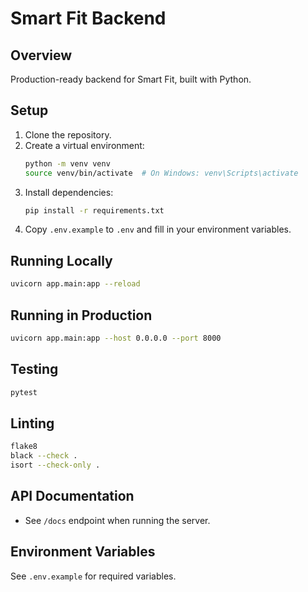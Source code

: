# Smart Fit Backend

## Overview
Production-ready backend for Smart Fit, built with Python.

## Setup
1. Clone the repository.
2. Create a virtual environment:
   ```bash
   python -m venv venv
   source venv/bin/activate  # On Windows: venv\Scripts\activate
   ```
3. Install dependencies:
   ```bash
   pip install -r requirements.txt
   ```
4. Copy `.env.example` to `.env` and fill in your environment variables.

## Running Locally
```bash
uvicorn app.main:app --reload
```

## Running in Production
```bash
uvicorn app.main:app --host 0.0.0.0 --port 8000
```

## Testing
```bash
pytest
```

## Linting
```bash
flake8
black --check .
isort --check-only .
```

## API Documentation
- See `/docs` endpoint when running the server.

## Environment Variables
See `.env.example` for required variables. 